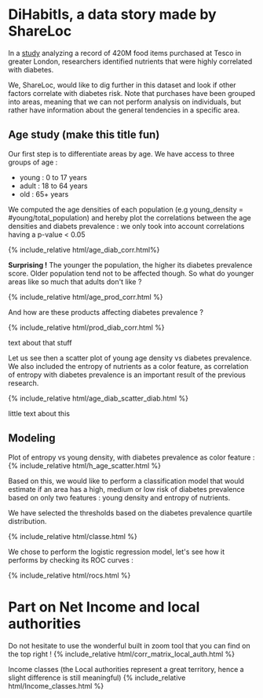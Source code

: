 # DiHabitIs,  a data story made by ShareLoc

In a [study](https://www.ncbi.nlm.nih.gov/pmc/articles/PMC7029018/) analyzing a record of 420M food items purchased at Tesco in greater London, researchers identified nutrients that were highly correlated with diabetes. 

We, ShareLoc, would like to dig further in this dataset and look if other factors correlate with diabetes risk. 
Note that purchases have been grouped into areas, meaning that we can not perform analysis on individuals, but rather have information about the general tendencies in a specific area.  

## Age study (make this title fun)

Our first step is to differentiate areas by age. We have access to three groups of age : 
- young : 0 to 17 years
- adult : 18 to 64 years
- old   : 65+ years

We computed the age densities of each population (e.g young_density = #young/total_population) and hereby plot the correlations between the age densities and diabets prevalence : we only took into account correlations having a p-value < 0.05

{% include_relative html/age_diab_corr.html%}

**Surprising !** The younger the population, the higher its diabetes prevalence score. Older population tend not to be affected though. So what do younger areas like so much that adults don't like ? 

{% include_relative html/age_prod_corr.html %}

And how are these products affecting diabetes prevalence ? 

{% include_relative html/prod_diab_corr.html %}

text about that stuff 

Let us see then a scatter plot of young age density vs diabetes prevalence. We also included the entropy of nutrients as a color feature, as correlation of entropy with diabetes prevalence is an important result of the previous research. 

{% include_relative html/age_diab_scatter_diab.html %}

little text about this

## Modeling 
Plot of entropy vs young density, with diabetes prevalence as color feature : 
{% include_relative html/h_age_scatter.html %} 

Based on this, we would like to perform a classification model that would estimate if an area has a high, medium or low risk of diabetes prevalence based on only two features : young density and entropy of nutrients. 

We have selected the thresholds based on the diabetes prevalence quartile distribution. 

{% include_relative html/classe.html %}

We chose to perform the logistic regression model, let's see how it performs by checking its ROC curves : 

{% include_relative html/rocs.html %}



# Part on Net Income and local authorities
Do not hesitate to use the wonderful built in zoom tool that you can find on the top right !
{% include_relative html/corr_matrix_local_auth.html %}

Income classes (the Local authorities represent a great territory, hence a slight difference is still meaningful) 
{% include_relative html/Income_classes.html %}


